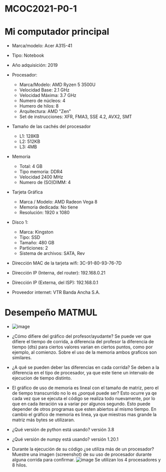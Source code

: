 # MCOC2021-P0-1

# Mi computador principal

* Marca/modelo: Acer A315-41
* Tipo: Notebook
* Año adquisición: 2019
* Procesador:
  * Marca/Modelo: AMD Ryzen 5 3500U
  * Velocidad Base: 2.1 GHz
  * Velocidad Máxima: 3.7 GHz
  * Numero de núcleos: 4 
  * Humero de hilos: 8
  * Arquitectura: AMD "Zen"
  * Set de instrucciones: XFR, FMA3, SSE 4.2, AVX2, SMT
* Tamaño de las cachés del procesador
  * L1: 128KB
  * L2: 512KB
  * L3: 4MB
* Memoria 
  * Total: 4 GB
  * Tipo memoria: DDR4
  * Velocidad 2400 MHz
  * Numero de (SO)DIMM: 4
* Tarjeta Gráfica
  * Marca / Modelo: AMD Radeon Vega 8
  * Memoria dedicada: No tiene
  * Resolución: 1920 x 1080
* Disco 1: 
  * Marca: Kingston
  * Tipo: SSD
  * Tamaño: 480 GB
  * Particiones: 2
  * Sistema de archivos: SATA, Rev

  
* Dirección MAC de la tarjeta wifi: 3C-91-80-93-76-7D
* Dirección IP (Interna, del router): 192.168.0.21
* Dirección IP (Externa, del ISP): 192.168.0.1
* Proveedor internet: VTR Banda Ancha S.A.

# Desempeño MATMUL
* ![image](https://user-images.githubusercontent.com/88336928/128522536-330b3860-e223-4055-9f2f-75fad39c89d4.png)

* ¿Cómo difiere del gráfico del profesor/ayudante?
Se puede ver que difiere el tiempo de corrida, a diferencia del profesor la diferencia de tiempo (dts) para ciertos valores varian en ciertos puntos, como por ejemplo, al comienzo. Sobre el uso de la memoria ambos graficos son similares.

* ¿A qué se pueden deber las diferencias en cada corrida?
Se deben a la diferencia en el tipo de procesador, ya que este tiene un intervalo de ejecucion de tiempo distinto.

* El gráfico de uso de memoria es lineal con el tamaño de matriz, pero el de tiempo transcurrido no lo es ¿porqué puede ser?
Esto ocurre ya qe cada vez que se ejecuta el código se realiza todo nuevamente, por lo que en cada iteración va a variar por algunos segundo. Esto puede depender de otros programas que esten abiertos al mismo tiempo. En cambio el gráfico de memoria es linea, ya que miestras mas grande la matriz más bytes se utilizaran.  

* ¿Qué versión de python está usando?
versión 3.8

* ¿Qué versión de numpy está usando?
versión 1.20.1

* Durante la ejecución de su código ¿se utiliza más de un procesador? Muestre una imagen (screenshot) de su uso de procesador durante alguna corrida para confirmar.
![image](https://user-images.githubusercontent.com/88336928/128525360-e352486f-f0e7-4fe7-abbf-c5ee546bd0b3.png)
Se utilizan los 4 procesadores y 8 hilos.







